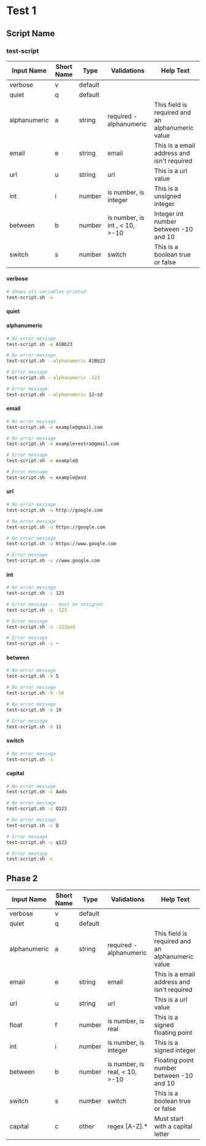 # Test 1

## Script Name			

### test-script

| Input Name   | Short Name | Type    | Validations                    | Help Text                                        |
|--------------|------------|---------|--------------------------------|--------------------------------------------------|
| verbose      | v          | default |                                |                                                  |
| quiet        | q          | default |                                |                                                  |
| alphanumeric | a          | string  | required - alphanumeric        | This field is required and an alphanumeric value |
| email        | e          | string  | email                          | This is a email address and isn't required       |
| url          | u          | string  | url                            | This is a url value                              |
| int          | i          | number  | is number, is integer          | This is a unsigned integer                       |
| between      | b          | number  | is number, is int , < 10, >-10 | Integer int number between -10 and 10            |
| switch       | s          | number  | switch                         | This is a boolean true or false                  |

#### verbose

```bash
# Shows all variables printed
test-script.sh -v
```

#### quiet

#### alphanumeric

```bash
# No error message
test-script.sh -a A1Bb23

# No error message
test-script.sh --alphanumeric A1Bb23

# Error message
test-script.sh --alphanumeric -123

# Error message
test-script.sh --alphanumeric 12~sd
```

#### email

```bash
# No error message
test-script.sh -e example@gmail.com

# No error message
test-script.sh -e example+extra@gmail.com

# Error message
test-script.sh -e example@

# Error message
test-script.sh -e example@asd
```

#### url

```bash
# No error message
test-script.sh -u http://google.com

# No error message
test-script.sh -u https://google.com

# No error message
test-script.sh -u https://www.google.com

# Error message
test-script.sh -u //www.google.com
```

#### int

```bash
# No error message
test-script.sh -i 123

# Error message -- must be unsigned
test-script.sh -i -123

# Error message
test-script.sh -i -123asd

# Error message
test-script.sh -i ~
```

#### between

```bash
# No error message
test-script.sh -b 5

# No error message
test-script.sh -b -10

# No error message
test-script.sh -b 10

# Error message
test-script.sh -b 11

```

#### switch

```bash
# No error message
test-script.sh -s
```

#### capital

```bash
# No error message
test-script.sh -c Aads

# No error message
test-script.sh -c Q123

# No error message
test-script.sh -c Q

# Error message
test-script.sh -c q123

# Error message
test-script.sh -c 

```

## Phase 2


| Input Name   | Short Name | Type    | Validations                    | Help Text                                        |
|--------------|------------|---------|--------------------------------|--------------------------------------------------|
| verbose      | v          | default |                                |                                                  |
| quiet        | q          | default |                                |                                                  |
| alphanumeric | a          | string  | required - alphanumeric        | This field is required and an alphanumeric value |
| email        | e          | string  | email                          | This is a email address and isn't required       |
| url          | u          | string  | url                            | This is a url value                              |
| float        | f          | number  | is number, is real             | This is a signed floating point                  |
| int          | i          | number  | is number, is integer          | This is a signed integer                         |
| between      | b          | number  | is number, is real, < 10, >-10 | Floating point number between -10 and 10         |
| switch       | s          | number  | switch                         | This is a boolean true or false                  |
| capital      | c          | other   | regex [A-Z].*                  | Must start with a capital letter                 |
